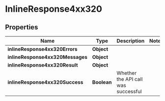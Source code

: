 # InlineResponse4xx320

## Properties
Name | Type | Description | Notes
------------ | ------------- | ------------- | -------------
**inlineResponse4xx320Errors** | **Object** |  | 
**inlineResponse4xx320Messages** | **Object** |  | 
**inlineResponse4xx320Result** | **Object** |  | 
**inlineResponse4xx320Success** | **Boolean** | Whether the API call was successful | 
